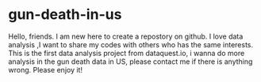 # gun-death-in-us
Hello, friends.
I am new here to create a repostory on github. I love data analysis ,I want to share my codes with others who has the same interests.
This is the first data analysis project from dataquest.io, i wanna do more analysis in the gun death data in US, please contact me if there is anything wrong.
Please enjoy it!
